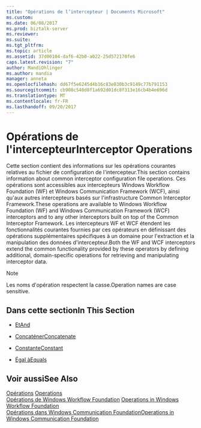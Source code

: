 ```yaml
---
title: "Opérations de l’intercepteur | Documents Microsoft"
ms.custom: 
ms.date: 06/08/2017
ms.prod: biztalk-server
ms.reviewer: 
ms.suite: 
ms.tgt_pltfrm: 
ms.topic: article
ms.assetid: 37d00104-daf6-42b0-a022-25d572170fe6
caps.latest.revision: "7"
author: MandiOhlinger
ms.author: mandia
manager: anneta
ms.openlocfilehash: dd67f5e6245d4b16c83e030b3c9149c77b791153
ms.sourcegitcommit: cb908c540d8f1a692d01dc8f313e16cb4b4e696d
ms.translationtype: MT
ms.contentlocale: fr-FR
ms.lasthandoff: 09/20/2017
---
```

# <a name="interceptor-operations"></a><span data-ttu-id="4a20e-102">Opérations de l'intercepteur</span><span class="sxs-lookup"><span data-stu-id="4a20e-102">Interceptor Operations</span></span>
<span data-ttu-id="4a20e-103">Cette section contient des informations sur les opérations courantes relatives au fichier de configuration de l'intercepteur.</span><span class="sxs-lookup"><span data-stu-id="4a20e-103">This section contains information about common interceptor configuration file operations.</span></span> <span data-ttu-id="4a20e-104">Ces opérations sont accessibles aux intercepteurs Windows Workflow Foundation (WF) et Windows Communication Framework (WCF), ainsi qu'aux autres intercepteurs basés sur l'infrastructure Common Interceptor Framework.</span><span class="sxs-lookup"><span data-stu-id="4a20e-104">These operations are available to Windows Workflow Foundation (WF) and Windows Communication Framework (WCF) interceptors and to any other interceptors built on top of the Common Interceptor Framework.</span></span> <span data-ttu-id="4a20e-105">Les intercepteurs WF et WCF étendent les fonctionnalités courantes fournies par ces opérateurs en définissant des opérations supplémentaires spécifiques à un domaine pour l'extraction et la manipulation des données d'intercepteur.</span><span class="sxs-lookup"><span data-stu-id="4a20e-105">Both the WF and WCF interceptors extend the common functionality provided by these operators by defining additional, domain-specific operations for retrieving and manipulating interceptor data.</span></span>  
  
> [!NOTE]
>  <span data-ttu-id="4a20e-106">Les noms d'opération respectent la casse.</span><span class="sxs-lookup"><span data-stu-id="4a20e-106">Operation names are case sensitive.</span></span>  
  
## <a name="in-this-section"></a><span data-ttu-id="4a20e-107">Dans cette section</span><span class="sxs-lookup"><span data-stu-id="4a20e-107">In This Section</span></span>  
  
-   [<span data-ttu-id="4a20e-108">Et</span><span class="sxs-lookup"><span data-stu-id="4a20e-108">And</span></span>](../core/and.md)  
  
-   [<span data-ttu-id="4a20e-109">Concaténer</span><span class="sxs-lookup"><span data-stu-id="4a20e-109">Concatenate</span></span>](../core/concatenate.md)  
  
-   [<span data-ttu-id="4a20e-110">Constante</span><span class="sxs-lookup"><span data-stu-id="4a20e-110">Constant</span></span>](../core/constant.md)  
  
-   [<span data-ttu-id="4a20e-111">Égal à</span><span class="sxs-lookup"><span data-stu-id="4a20e-111">Equals</span></span>](../core/equals.md)  
  
## <a name="see-also"></a><span data-ttu-id="4a20e-112">Voir aussi</span><span class="sxs-lookup"><span data-stu-id="4a20e-112">See Also</span></span>  
 <span data-ttu-id="4a20e-113">[Opérations](../core/interceptor-operations.md) </span><span class="sxs-lookup"><span data-stu-id="4a20e-113">[Operations](../core/interceptor-operations.md) </span></span>  
 <span data-ttu-id="4a20e-114">[Opérations de Windows Workflow Foundation](../core/operations-in-windows-workflow-foundation.md) </span><span class="sxs-lookup"><span data-stu-id="4a20e-114">[Operations in Windows Workflow Foundation](../core/operations-in-windows-workflow-foundation.md) </span></span>  
 [<span data-ttu-id="4a20e-115">Opérations dans Windows Communication Foundation</span><span class="sxs-lookup"><span data-stu-id="4a20e-115">Operations in Windows Communication Foundation</span></span>](../core/operations-in-windows-communication-foundation.md)